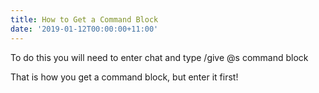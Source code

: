 ```yaml
---
title: How to Get a Command Block
date: '2019-01-12T00:00:00+11:00'
---
```

To do this you will need to enter chat and type /give @s command block

That is how you get a command block, but enter it first!
